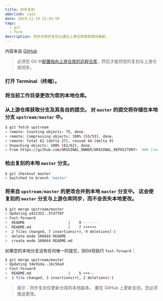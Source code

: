 ```yaml
---
title: 同步复刻
abbrlink: ca2a
date: 2019-11-19 22:44:59
tags:
  - git
  - fork
description: 同步仓库的复刻以通过上游仓库使其保持最新。
---
```


内容来自 [GitHub](https://help.github.com/articles/syncing-a-fork)

> 必须在 Git 中[配置指向上游仓库的远程仓库](/posts/a567.html)，然后才能将您的复刻与上游仓库同步。

### 打开 Terminal（终端）。

### 将当前工作目录更改为您的本地仓库。

### 从上游仓库获取分支及其各自的提交。 对 `master` 的提交将存储在本地分支 `upstream/master` 中。
````bash
$ git fetch upstream
> remote: Counting objects: 75, done.
> remote: Compressing objects: 100% (53/53), done.
> remote: Total 62 (delta 27), reused 44 (delta 9)
> Unpacking objects: 100% (62/62), done.
> From https://github.com/ORIGINAL_OWNER/ORIGINAL_REPOSITORY>  ### [new branch]      master     -> upstream/master
````

### 检出复刻的本地 `master` 分支。
````bash
$ git checkout master
> Switched to branch 'master'
````

### 将来自 `upstream/master` 的更改合并到本地 `master` 分支中。 这会使复刻的 `master` 分支与上游仓库同步，而不会丢失本地更改。
````bash
$ git merge upstream/master
> Updating a422352..5fdff0f
> Fast-forward
>  README                    |    9 -------
>  README.md                 |    7 ++++++
>  2 files changed, 7 insertions(+), 9 deletions(-)
>  delete mode 100644 README
>  create mode 100644 README.md
````
  如果您的本地分支没有任何唯一的提交，则Git将执行 `fast-forward`：
````bash
$ git merge upstream/master
> Updating 34e91da..16c56ad
> Fast-forward
>  README.md                 |    5 +++--
>  1 file changed, 3 insertions(+), 2 deletions(-)
````

> 提示：同步复刻仅更新仓库的本地副本。 要在 GitHub 上更新复刻，您必须推送更改。
